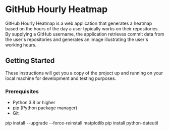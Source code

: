 # GitHub Hourly Heatmap

GitHub Hourly Heatmap is a web application that generates a heatmap based on the hours of the day a user typically works on their repositories. By supplying a GitHub username, the application retrieves commit data from the user's repositories and generates an image illustrating the user's working hours.


## Getting Started

These instructions will get you a copy of the project up and running on your local machine for development and testing purposes.

### Prerequisites

- Python 3.8 or higher
- pip (Python package manager)
- Git

pip install --upgrade --force-reinstall matplotlib
pip install python-dateutil


